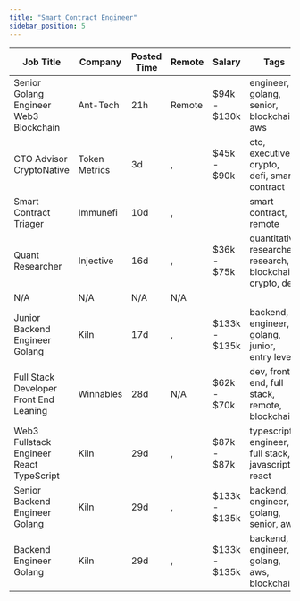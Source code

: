 ```yaml
---
title: "Smart Contract Engineer"
sidebar_position: 5
---
```


| Job Title | Company | Posted Time | Remote | Salary | Tags | Apply Link |
|-----------|---------|-------------|--------|--------|------|------------|
| Senior Golang Engineer Web3 Blockchain | Ant-Tech | 21h | Remote | $94k - $130k | engineer, golang, senior, blockchain, aws | [Apply](https://web3.career/senior-golang-engineer-web3-blockchain-ant-tech/137826) |
| CTO Advisor CryptoNative | Token Metrics | 3d | , | $45k - $90k | cto, executive, crypto, defi, smart contract | [Apply](https://web3.career/cto-advisor-crypto-native-tokenmetrics/137691) |
| Smart Contract Triager | Immunefi | 10d | , |  | smart contract, remote | [Apply](https://web3.career/smart-contract-triager-immunefi/35470) |
| Quant Researcher | Injective | 16d | , | $36k - $75k | quantitative researcher, research, blockchain, crypto, defi | [Apply](https://web3.career/quant-researcher-injective/129448) |
| N/A | N/A | N/A | N/A |  |  | [Apply](https://web3.career/metana) |
| Junior Backend Engineer Golang | Kiln | 17d | , | $133k - $135k | backend, engineer, golang, junior, entry level | [Apply](https://web3.career/junior-backend-engineer-golang-kiln/127797) |
| Full Stack Developer Front End Leaning | Winnables | 28d | N/A | $62k - $70k | dev, front end, full stack, remote, blockchain | [Apply](https://web3.career/full-stack-developer-front-end-leaning-winnables/105877) |
| Web3 Fullstack Engineer React TypeScript | Kiln | 29d | , | $87k - $87k | typescript, engineer, full stack, javascript, react | [Apply](https://web3.career/web3-fullstack-engineer-react-typescript-kiln/115829) |
| Senior Backend Engineer Golang | Kiln | 29d | , | $133k - $135k | backend, engineer, golang, senior, aws | [Apply](https://web3.career/senior-backend-engineer-golang-kiln/115827) |
| Backend Engineer Golang | Kiln | 29d | , | $133k - $135k | backend, engineer, golang, aws, blockchain | [Apply](https://web3.career/backend-engineer-golang-kiln/115826) |

